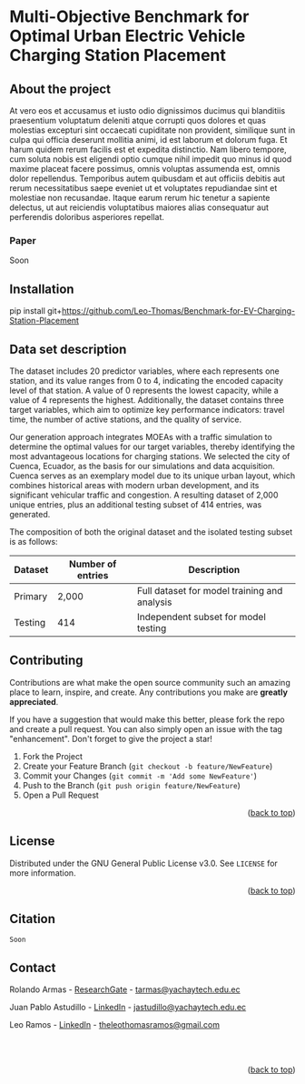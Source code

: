 # Multi-Objective Benchmark for Optimal Urban Electric Vehicle Charging Station Placement

<!-- ABOUT THE PROJECT -->
## About the project

At vero eos et accusamus et iusto odio dignissimos ducimus qui blanditiis praesentium voluptatum deleniti atque corrupti quos dolores et quas molestias excepturi sint occaecati cupiditate non provident, similique sunt in culpa qui officia deserunt mollitia animi, id est laborum et dolorum fuga. Et harum quidem rerum facilis est et expedita distinctio. Nam libero tempore, cum soluta nobis est eligendi optio cumque nihil impedit quo minus id quod maxime placeat facere possimus, omnis voluptas assumenda est, omnis dolor repellendus. Temporibus autem quibusdam et aut officiis debitis aut rerum necessitatibus saepe eveniet ut et voluptates repudiandae sint et molestiae non recusandae. Itaque earum rerum hic tenetur a sapiente delectus, ut aut reiciendis voluptatibus maiores alias consequatur aut perferendis doloribus asperiores repellat.

### Paper

Soon

<!-- GETTING STARTED -->
## Installation

pip install git+https://github.com/Leo-Thomas/Benchmark-for-EV-Charging-Station-Placement

## Data set description

The dataset includes 20 predictor variables, where each represents one station, and its value ranges from 0 to 4, indicating the encoded capacity level of that station. A value of 0 represents the lowest capacity, while a value of 4 represents the highest. Additionally, the dataset contains three target variables, which aim to optimize key performance indicators: travel time, the number of active stations, and the quality of service.

Our generation approach integrates MOEAs with a traffic simulation to determine the optimal values for our target variables, thereby identifying the most advantageous locations for charging stations. We selected the city of Cuenca, Ecuador, as the basis for our simulations and data acquisition. Cuenca serves as an exemplary model due to its unique urban layout, which combines historical areas with modern urban development, and its significant vehicular traffic and congestion. A resulting dataset of 2,000 unique entries, plus an additional testing subset of 414 entries, was generated.

The composition of both the original dataset and the isolated testing subset is as follows:

| Dataset    | Number of entries  | Description |
|----------|---------|--------------|
| Primary  | 2,000 | Full dataset for model training and analysis |
| Testing  | 414 | Independent subset for model testing |

<!-- CONTRIBUTING -->
## Contributing

Contributions are what make the open source community such an amazing place to learn, inspire, and create. Any contributions you make are **greatly appreciated**.

If you have a suggestion that would make this better, please fork the repo and create a pull request. You can also simply open an issue with the tag "enhancement".
Don't forget to give the project a star!

1. Fork the Project
2. Create your Feature Branch (`git checkout -b feature/NewFeature`)
3. Commit your Changes (`git commit -m 'Add some NewFeature'`)
4. Push to the Branch (`git push origin feature/NewFeature`)
5. Open a Pull Request

<p align="right">(<a href="#top">back to top</a>)</p>



<!-- LICENSE -->
## License

Distributed under the GNU General Public License v3.0. See `LICENSE` for more information.

<p align="right">(<a href="#top">back to top</a>)</p>


<!-- CITAITON -->
## Citation
```
Soon
```

<!-- CONTACT -->
## Contact

Rolando Armas - [ResearchGate](https://www.researchgate.net/profile/Rolando-Armas) - tarmas@yachaytech.edu.ec

Juan Pablo Astudillo - [LinkedIn](https://ca.linkedin.com/in/juan-pablo-astudillo-leon-ph-d-b9318151) - jastudillo@yachaytech.edu.ec

Leo Ramos - [LinkedIn](https://www.linkedin.com/in/leo-thomas-ramos/) - theleothomasramos@gmail.com

<br>
<br>


<p align="right">(<a href="#top">back to top</a>)</p>
